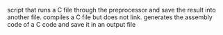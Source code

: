 script that runs a C file through the preprocessor and save the result into another file.
compiles a C file but does not link.
generates the assembly code of a C code and save it in an output file
